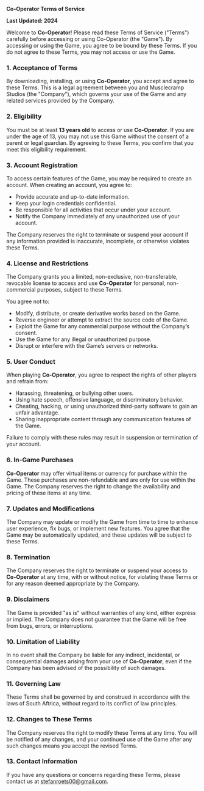 **Co-Operator Terms of Service**

**Last Updated: 2024**

Welcome to **Co-Operator**! Please read these Terms of Service ("Terms") carefully before accessing or using Co-Operator (the "Game"). By accessing or using the Game, you agree to be bound by these Terms. If you do not agree to these Terms, you may not access or use the Game.

### 1. **Acceptance of Terms**
By downloading, installing, or using **Co-Operator**, you accept and agree to these Terms. This is a legal agreement between you and Musclecramp Studios (the "Company"), which governs your use of the Game and any related services provided by the Company.

### 2. **Eligibility**
You must be at least **13 years old** to access or use **Co-Operator**. If you are under the age of 13, you may not use this Game without the consent of a parent or legal guardian. By agreeing to these Terms, you confirm that you meet this eligibility requirement.

### 3. **Account Registration**
To access certain features of the Game, you may be required to create an account. When creating an account, you agree to:
- Provide accurate and up-to-date information.
- Keep your login credentials confidential.
- Be responsible for all activities that occur under your account.
- Notify the Company immediately of any unauthorized use of your account.

The Company reserves the right to terminate or suspend your account if any information provided is inaccurate, incomplete, or otherwise violates these Terms.

### 4. **License and Restrictions**
The Company grants you a limited, non-exclusive, non-transferable, revocable license to access and use **Co-Operator** for personal, non-commercial purposes, subject to these Terms.

You agree not to:
- Modify, distribute, or create derivative works based on the Game.
- Reverse engineer or attempt to extract the source code of the Game.
- Exploit the Game for any commercial purpose without the Company’s consent.
- Use the Game for any illegal or unauthorized purpose.
- Disrupt or interfere with the Game’s servers or networks.

### 5. **User Conduct**
When playing **Co-Operator**, you agree to respect the rights of other players and refrain from:
- Harassing, threatening, or bullying other users.
- Using hate speech, offensive language, or discriminatory behavior.
- Cheating, hacking, or using unauthorized third-party software to gain an unfair advantage.
- Sharing inappropriate content through any communication features of the Game.

Failure to comply with these rules may result in suspension or termination of your account.

### 6. **In-Game Purchases**
**Co-Operator** may offer virtual items or currency for purchase within the Game. These purchases are non-refundable and are only for use within the Game. The Company reserves the right to change the availability and pricing of these items at any time.

### 7. **Updates and Modifications**
The Company may update or modify the Game from time to time to enhance user experience, fix bugs, or implement new features. You agree that the Game may be automatically updated, and these updates will be subject to these Terms.

### 8. **Termination**
The Company reserves the right to terminate or suspend your access to **Co-Operator** at any time, with or without notice, for violating these Terms or for any reason deemed appropriate by the Company.

### 9. **Disclaimers**
The Game is provided "as is" without warranties of any kind, either express or implied. The Company does not guarantee that the Game will be free from bugs, errors, or interruptions.

### 10. **Limitation of Liability**
In no event shall the Company be liable for any indirect, incidental, or consequential damages arising from your use of **Co-Operator**, even if the Company has been advised of the possibility of such damages.

### 11. **Governing Law**
These Terms shall be governed by and construed in accordance with the laws of South Aftrica, without regard to its conflict of law principles.

### 12. **Changes to These Terms**
The Company reserves the right to modify these Terms at any time. You will be notified of any changes, and your continued use of the Game after any such changes means you accept the revised Terms.

### 13. **Contact Information**
If you have any questions or concerns regarding these Terms, please contact us at stefanroets00@gmail.com.

